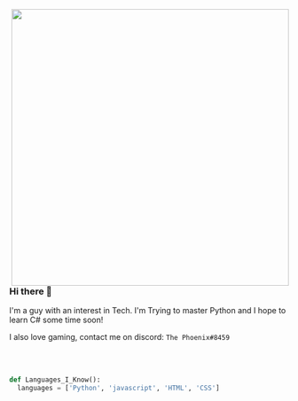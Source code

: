 <img align='right' src="https://media.giphy.com/media/wwg1suUiTbCY8H8vIA/giphy-downsized-large.gif" width="500"> 

### Hi there 👋

I'm a guy with an interest in Tech. 
I'm Trying to master Python and I hope to learn C# some time soon!

I also love gaming, contact me on discord: `The Phoenix#8459`

<br><br>
```python
def Languages_I_Know():
  languages = ['Python', 'javascript', 'HTML', 'CSS']
```
  <br>
